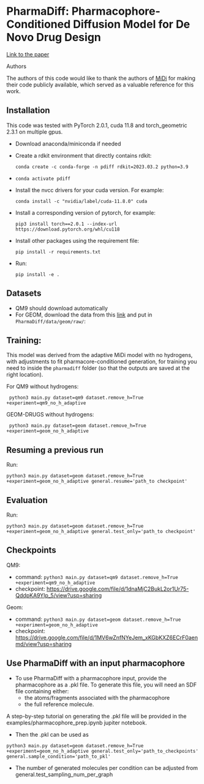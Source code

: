 # PharmaDiff: Pharmacophore-Conditioned Diffusion Model for De Novo Drug Design

[Link to the paper]()

Authors



The authors of this code would like to thank the authors of [MiDi](https://arxiv.org/abs/2302.09048) for making their code publicly available, which served as a valuable reference for this work.

## Installation

This code was tested with PyTorch 2.0.1, cuda 11.8 and torch_geometric 2.3.1 on multiple gpus.

  - Download anaconda/miniconda if needed
  - Create a rdkit environment that directly contains rdkit:
    
    ```conda create -c conda-forge -n pdiff rdkit=2023.03.2 python=3.9```
  - `conda activate pdiff`
    
  - Install the nvcc drivers for your cuda version. For example:
    
    ```conda install -c "nvidia/label/cuda-11.8.0" cuda```
  - Install a corresponding version of pytorch, for example: 
    
    ```pip3 install torch==2.0.1 --index-url https://download.pytorch.org/whl/cu118```
  - Install other packages using the requirement file: 
    
    ```pip install -r requirements.txt```

  - Run:
    
    ```pip install -e .```



## Datasets

  - QM9 should download automatically
  - For GEOM, download the data  from this [link](https://drive.google.com/file/d/1ZdIXiINLmRD6MnbnCKkjvRxwZN8rrutH/view?usp=sharing) and put in `PharmaDiff/data/geom/raw/`:

## Training:

This model was derived from the adaptive MiDi model with no hydrogens, with adjustments to fit pharmacore-conditioned generation, for training you need to inside the `pharmadiff` folder  (so that the outputs are saved at the right location). 

For QM9 without hydrogens:

``` python3 main.py dataset=qm9 dataset.remove_h=True +experiment=qm9_no_h_adaptive```

GEOM-DRUGS without hydrogens:

``` python3 main.py dataset=geom dataset.remove_h=True +experiment=geom_no_h_adaptive```


## Resuming a previous run

  Run:

``` python3 main.py dataset=geom dataset.remove_h=True +experiment=geom_no_h_adaptive general.resume='path_to checkpoint' ```


## Evaluation
Run:

``` python3 main.py dataset=geom dataset.remove_h=True +experiment=geom_no_h_adaptive general.test_only='path_to checkpoint' ```


## Checkpoints

QM9:
  - command: `python3 main.py dataset=qm9 dataset.remove_h=True +experiment=qm9_no_h_adaptive`
  - checkpoint: https://drive.google.com/file/d/1dnaMjC2BukL2or1Ur75-QddpKA9YIp_5/view?usp=sharing



Geom:
  - command: `python3 main.py dataset=geom dataset.remove_h=True +experiment=geom_no_h_adaptive`
  - checkpoint: https://drive.google.com/file/d/1MV6wZnfNYeJem_xKGbKXZ6ECrF0aenmd/view?usp=sharing





## Use PharmaDiff with an input pharmacophore

- To use PharmaDiff with a pharmacophore input, provide the pharmacophore as a .pkl file. To generate this file, you will need an SDF file containing either:
  - the atoms/fragments associated with the pharmacophore
  - the full reference molecule.

A step-by-step tutorial on generating the .pkl file will be provided in the examples/pharmacophore_prep.ipynb jupiter notebook.

- Then the .pkl can be used as 

``` python3 main.py dataset=geom dataset.remove_h=True +experiment=geom_no_h_adaptive general.test_only='path_to_checkpoints' general.sample_condition='path_to_pkl' ```

- The number of generated molecules per condition can be adjusted from general.test_sampling_num_per_graph

